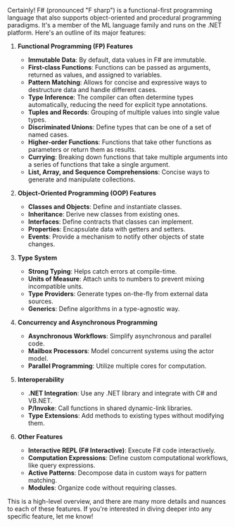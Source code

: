 

Certainly! F# (pronounced "F sharp") is a functional-first programming language that also supports object-oriented and procedural programming paradigms. It's a member of the ML language family and runs on the .NET platform. Here's an outline of its major features:

1. **Functional Programming (FP) Features**
    - **Immutable Data**: By default, data values in F# are immutable.
    - **First-class Functions**: Functions can be passed as arguments, returned as values, and assigned to variables.
    - **Pattern Matching**: Allows for concise and expressive ways to destructure data and handle different cases.
    - **Type Inference**: The compiler can often determine types automatically, reducing the need for explicit type annotations.
    - **Tuples and Records**: Grouping of multiple values into single value types.
    - **Discriminated Unions**: Define types that can be one of a set of named cases.
    - **Higher-order Functions**: Functions that take other functions as parameters or return them as results.
    - **Currying**: Breaking down functions that take multiple arguments into a series of functions that take a single argument.
    - **List, Array, and Sequence Comprehensions**: Concise ways to generate and manipulate collections.

2. **Object-Oriented Programming (OOP) Features**
    - **Classes and Objects**: Define and instantiate classes.
    - **Inheritance**: Derive new classes from existing ones.
    - **Interfaces**: Define contracts that classes can implement.
    - **Properties**: Encapsulate data with getters and setters.
    - **Events**: Provide a mechanism to notify other objects of state changes.

3. **Type System**
    - **Strong Typing**: Helps catch errors at compile-time.
    - **Units of Measure**: Attach units to numbers to prevent mixing incompatible units.
    - **Type Providers**: Generate types on-the-fly from external data sources.
    - **Generics**: Define algorithms in a type-agnostic way.

4. **Concurrency and Asynchronous Programming**
    - **Asynchronous Workflows**: Simplify asynchronous and parallel code.
    - **Mailbox Processors**: Model concurrent systems using the actor model.
    - **Parallel Programming**: Utilize multiple cores for computation.

5. **Interoperability**
    - **.NET Integration**: Use any .NET library and integrate with C# and VB.NET.
    - **P/Invoke**: Call functions in shared dynamic-link libraries.
    - **Type Extensions**: Add methods to existing types without modifying them.

6. **Other Features**
    - **Interactive REPL (F# Interactive)**: Execute F# code interactively.
    - **Computation Expressions**: Define custom computational workflows, like query expressions.
    - **Active Patterns**: Decompose data in custom ways for pattern matching.
    - **Modules**: Organize code without requiring classes.

This is a high-level overview, and there are many more details and nuances to each of these features. If you're interested in diving deeper into any specific feature, let me know!